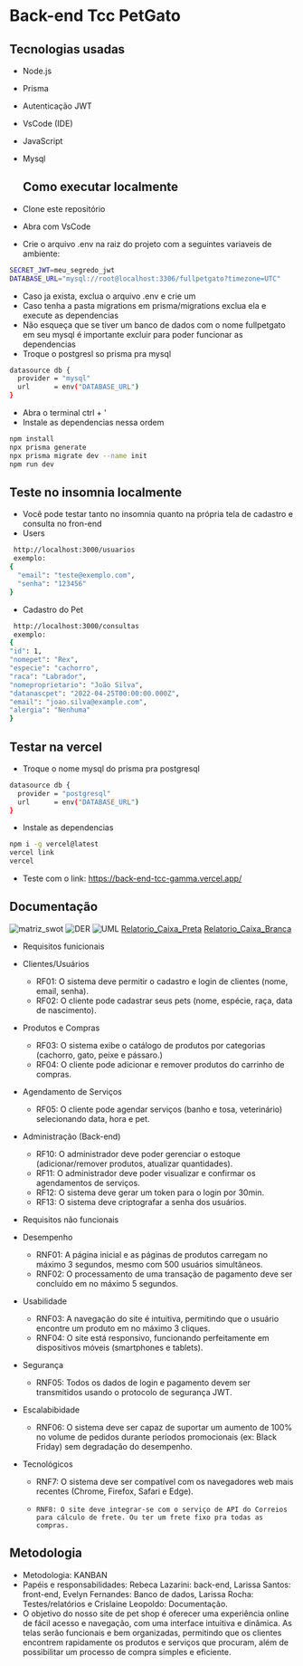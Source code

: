 # Back-end Tcc PetGato

## Tecnologias usadas

- Node.js
- Prisma
- Autenticação JWT
- VsCode (IDE)
- JavaScript
- Mysql

  ## Como executar localmente
- Clone este repositório
- Abra com VsCode
- Crie o arquivo .env na raiz do projeto com a seguintes variaveis de ambiente:
````bash
SECRET_JWT=meu_segredo_jwt
DATABASE_URL="mysql://root@localhost:3306/fullpetgato?timezone=UTC"
````
- Caso ja exista, exclua o arquivo .env e crie um
- Caso tenha a pasta migrations em prisma/migrations exclua ela e execute as dependencias
- Não esqueça que se tiver um banco de dados com o nome fullpetgato em seu mysql é importante excluir para poder funcionar as dependencias
- Troque o postgresl so prisma pra mysql 
```bash
datasource db {
  provider = "mysql"
  url      = env("DATABASE_URL")
}
```
- Abra o terminal ctrl + '
- Instale as dependencias nessa ordem
```bash
npm install
npx prisma generate
npx prisma migrate dev --name init
npm run dev
```

## Teste no insomnia localmente
- Você pode testar tanto no insomnia quanto na própria tela de cadastro e consulta no fron-end
- Users
```bash
 http://localhost:3000/usuarios
 exemplo:
{
  "email": "teste@exemplo.com",
  "senha": "123456"
}
```

- Cadastro do Pet
```bash
 http://localhost:3000/consultas
 exemplo:
{
"id": 1,
"nomepet": "Rex",
"especie": "cachorro",
"raca": "Labrador",
"nomeproprietario": "João Silva",
"datanascpet": "2022-04-25T00:00:00.000Z",
"email": "joao.silva@example.com",
"alergia": "Nenhuma"
}
```

## Testar na vercel
- Troque o nome mysql do prisma pra postgresql
```bash
datasource db {
  provider = "postgresql"
  url      = env("DATABASE_URL")
}
```
- Instale as dependencias
```bash
npm i -g vercel@latest
vercel link
vercel
```
- Teste com o link: https://back-end-tcc-gamma.vercel.app/

## Documentação
![matriz_swot](./docs/fofapetshop.png)
![DER](./docs/I1.png)
![UML](./docs/UML.png)
[Relatorio_Caixa_Preta](./docs/caixa_preta_back-end.pdf)
[Relatorio_Caixa_Branca](./docs/Relatório%20Back-end.pdf)
- Requisitos funicionais
- Clientes/Usuários
  - RF01: O sistema deve permitir o cadastro e login de clientes (nome, email, senha).
  - RF02: O cliente pode cadastrar seus pets (nome, espécie, raça, data de nascimento).
- Produtos e Compras
  - RF03: O sistema exibe o catálogo de produtos por categorias (cachorro, gato, peixe e pássaro.)
  -  RF04: O cliente pode adicionar e remover produtos do carrinho de compras.
- Agendamento de Serviços
  - RF05: O cliente pode agendar serviços (banho e tosa, veterinário) selecionando data, hora e pet.
- Administração (Back-end)
  - RF10: O administrador deve poder gerenciar o estoque (adicionar/remover produtos, atualizar quantidades).
  - RF11: O administrador deve poder visualizar e confirmar os agendamentos de serviços.
  - RF12: O sistema deve gerar um token para o login por 30min.
  - RF13: O sistema deve criptografar a senha dos usuários.

- Requisitos não funcionais 
- Desempenho
  - RNF01: A página inicial e as páginas de produtos carregam no máximo 3 segundos, mesmo com 500 usuários simultâneos.
  - RNF02: O processamento de uma transação de pagamento deve ser concluído em no máximo 5 segundos.
- Usabilidade
  - RNF03: A navegação do site é intuitiva, permitindo que o usuário encontre um produto em no máximo 3 cliques.
  - RNF04: O site está responsivo, funcionando perfeitamente em dispositivos móveis (smartphones e tablets).
- Segurança
  - RNF05: Todos os dados de login e pagamento devem ser transmitidos usando o protocolo de segurança JWT. 
- Escalabibidade
  - RNF06: O sistema deve ser capaz de suportar um aumento de 100% no volume de pedidos durante períodos promocionais (ex: Black Friday) sem degradação do desempenho.
- Tecnológicos
  - RNF7: O sistema deve ser compatível com os navegadores web mais recentes (Chrome, Firefox, Safari e Edge).
  - 	RNF8: O site deve integrar-se com o serviço de API do Correios para cálculo de frete. Ou ter um frete fixo pra todas as compras.



## Metodologia
- Metodologia: KANBAN
- Papéis e responsabilidades: Rebeca Lazarini: back-end, Larissa Santos: front-end, Evelyn Fernandes: Banco de dados, Larissa Rocha: Testes/relatórios e Crislaine Leopoldo: Documentação.
- O objetivo do nosso site de pet shop é oferecer uma experiência online de fácil acesso e navegação, com uma interface intuitiva e dinâmica. As telas serão funcionais e bem organizadas, permitindo que os clientes encontrem rapidamente os produtos e serviços que procuram, além de possibilitar um processo de compra simples e eficiente.